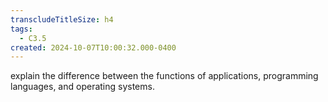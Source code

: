 ```yaml
---
transcludeTitleSize: h4
tags:
  - C3.5
created: 2024-10-07T10:00:32.000-0400
---
```

explain the difference between the functions of applications, programming languages, and operating systems.